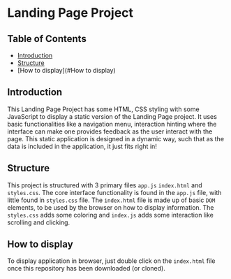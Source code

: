 # Landing Page Project

## Table of Contents

* [Introduction](#introduction)
* [Structure](#Structure)
* [How to display](#How to display)

## Introduction

This Landing Page Project has some HTML, CSS styling with some JavaScript to display a static version of the Landing Page project. 
It uses basic functionalities like a navigation menu, interaction hinting where the interface can make one provides feedback
as the user interact with the page. This static application is designed in a dynamic way, such that as the data is 
included in the application, it just fits right in!

## Structure

This project is structured with 3 primary files `app.js` `index.html` and `styles.css`. The core interface functionality
is found in the `app.js` file, with little found in `styles.css` file. The `index.html` file is made up of basic `DOM` 
elements, to be used by the browser on how to display information. The `styles.css` adds some coloring and `index.js`
adds some interaction like scrolling and clicking. 

## How to display

To display application in browser, just double click on the `index.html` file once this repository has been downloaded
(or cloned). 